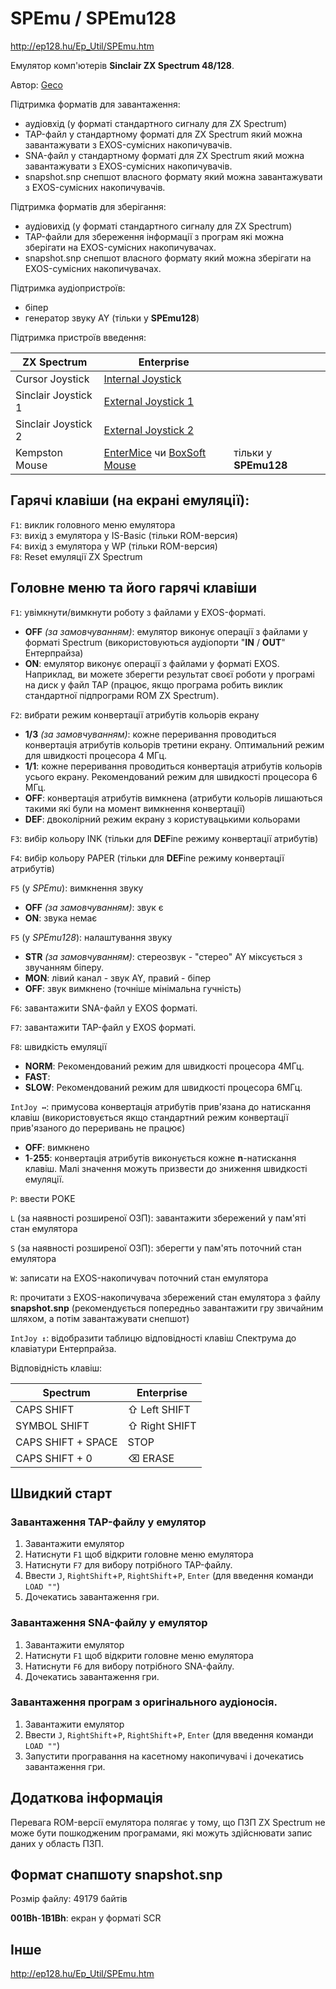 # SPEmu / SPEmu128

http://ep128.hu/Ep_Util/SPEmu.htm

Емулятор комп'ютерів **Sinclair ZX Spectrum 48/128**.

Автор: [Geco](../community/geco.md)

Підтримка форматів для завантаження:
 - аудіовхід (у форматі стандартного сигналу для ZX Spectrum) 
 - TAP-файл у стандартному форматі для ZX Spectrum який можна завантажувати з EXOS-сумісних накопичувачів.
 - SNA-файл у стандартному форматі для ZX Spectrum який можна завантажувати з EXOS-сумісних накопичувачів.
 - snapshot.snp снепшот власного формату який можна завантажувати з EXOS-сумісних накопичувачів.

Підтримка форматів для зберігання:
 - аудіовихід (у форматі стандартного сигналу для ZX Spectrum) 
 - TAP-файли для збереження інформації з програм які можна зберігати на EXOS-сумісних накопичувачах.
 - snapshot.snp снепшот власного формату який можна зберігати на EXOS-сумісних накопичувачах.

Підтримка аудіопристроїв:
 - біпер
 - генератор звуку AY (тільки у **SPEmu128**)

Підтримка пристроїв введення:

| ZX Spectrum         | Enterprise                                                                                   |                       |
| ------------------- | -------------------------------------------------------------------------------------------- | --------------------- |
| Cursor Joystick     | [Internal Joystick](../sf-games/controllers.md)                                              |                       |
| Sinclair Joystick 1 | [External Joystick 1](../sf-games/controllers.md)                                            |                       |
| Sinclair Joystick 2 | [External Joystick 2](../sf-games/controllers.md)                                            |                       |
| Kempston Mouse      | [EnterMice](../hardware/mouse-entermice.md) чи [BoxSoft Mouse](../hardware/mouse-boxsoft.md) | тільки у **SPEmu128** |

## Гарячі клавіши (на екрані емуляції):
`F1`: виклик головного меню емулятора  
`F3`: вихід з емулятора у IS-Basic (тільки ROM-версия)  
`F4`: вихід з емулятора у WP (тільки ROM-версия)  
`F8`: Reset емуляції ZX Spectrum  

## Головне меню та його гарячі клавіши
`F1`: увімкнути/вимкнути роботу з файлами у EXOS-форматі.
- **OFF** *(за замовчуванням)*: емулятор виконує операції з файлами у форматі Spectrum (використовуються аудіопорти "**IN** / **OUT**" Ентерпрайза)  
- **ON**: емулятор виконує операції з файлами у форматі EXOS. Наприклад, ви можете зберегти результат своєї роботи у програмі на диск у файл TAP (працює, якщо програма робить виклик стандартної підпрограми ROM ZX Spectrum).

`F2`: вибрати режим конвертації атрибутів кольорів екрану
- **1/3** *(за замовчуванням)*: кожне переривання проводиться конвертація атрибутів кольорів третини екрану. Оптимальний режим для швидкості процесора 4 МГц.
-  **1/1**:  кожне переривання проводиться конвертація атрибутів кольорів усього екрану. Рекомендований режим для швидкості процесора 6 МГц.
- **OFF**: конвертація атрибутів вимкнена (атрибути кольорів лишаються такими які були на момент вимкнення конвертації)
- **DEF**: двоколірний режим екрану з користувацькими кольорами

`F3`: вибір кольору INK (тільки для **DEF**ine режиму конвертації атрибутів)

`F4`: вибір кольору PAPER (тільки для **DEF**ine режиму конвертації атрибутів)

`F5` (у *SPEmu*): вимкнення звуку
- **OFF** *(за замовчуванням)*: звук є
- **ON**: звука немає

`F5` (у *SPEmu128*): налаштування звуку
- **STR** *(за замовчуванням)*: стереозвук - "стерео" AY міксується з звучанням біперу.
- **MON**: лівий канал - звук AY, правий - біпер
- **OFF**: звук вимкнено (точніше мінімальна гучність)

`F6`: завантажити SNA-файл у EXOS форматі.

`F7`: завантажити TAP-файл у EXOS форматі.

`F8`: швидкість емуляції
- **NORM**: Рекомендований режим для швидкості процесора 4МГц.
- **FAST**:
- **SLOW**: Рекомендований режим для швидкості процесора 6МГц.

`IntJoy ↔`: примусова конвертація атрибутів прив'язана до натискання клавіш (використовується якщо стандартний режим конвертації прив'язаного до переривань не працює)
- **OFF**: вимкнено
- **1**-**255**: конвертація атрибутів виконується кожне **n**-натискання клавіш. Малі значення можуть призвести до зниження швидкості емуляції.

`P`: ввести POKE

`L` (за наявності розширеної ОЗП): завантажити збережений у пам'яті стан емулятора

`S` (за наявності розширеної ОЗП): зберегти у пам'ять поточний стан емулятора

`W`: записати на EXOS-накопичувач поточний стан емулятора 

`R`: прочитати з EXOS-накопичувача збережений стан емулятора з файлу **snapshot.snp** (рекомендується попередньо завантажити гру звичайним шляхом, а потім завантажувати снепшот)

`IntJoy ↕`:  відобразити таблицю відповідності клавіш Спектрума до клавіатури Ентерпрайза.

Відповідність клавіш:

| **Spectrum**       | **Enterprise** |
| ------------------ | -------------- |
| CAPS SHIFT         | ⇧ Left SHIFT   |
| SYMBOL SHIFT       | ⇧ Right SHIFT  |
| CAPS SHIFT + SPACE | STOP           |
| CAPS SHIFT + 0     | ⌫ ERASE        |

## Швидкий старт

### Завантаження TAP-файлу у емулятор
1. Завантажити емулятор
2. Натиснути `F1` щоб відкрити головне меню емулятора
3. Натиснути `F7` для вибору потрібного TAP-файлу.
4. Ввести `J`, `RightShift`+`P`, `RightShift`+`P`, `Enter` (для введення команди `LOAD ""`)
5. Дочекатись завантаження гри.

### Завантаження SNA-файлу у емулятор
1. Завантажити емулятор
2. Натиснути `F1` щоб відкрити головне меню емулятора
3. Натиснути `F6` для вибору потрібного SNA-файлу.
4. Дочекатись завантаження гри.

### Завантаження програм з оригінального аудіоносія.
1. Завантажити емулятор
2. Ввести `J`, `RightShift`+`P`, `RightShift`+`P`, `Enter` (для введення команди `LOAD ""`)
3. Запустити програвання на касетному накопичувачі і дочекатись завантаження гри.


## Додаткова інформація

Перевага ROM-версії емулятора полягає у тому, що ПЗП ZX Spectrum не може бути пошкодженим програмами, які можуть здійснювати запис даних у область ПЗП.

## Формат снапшоту snapshot.snp

Розмір файлу: 49179 байтів

**001Bh**-**1B1Bh**: екран у форматі SCR

## Інше

http://ep128.hu/Ep_Util/SPEmu.htm